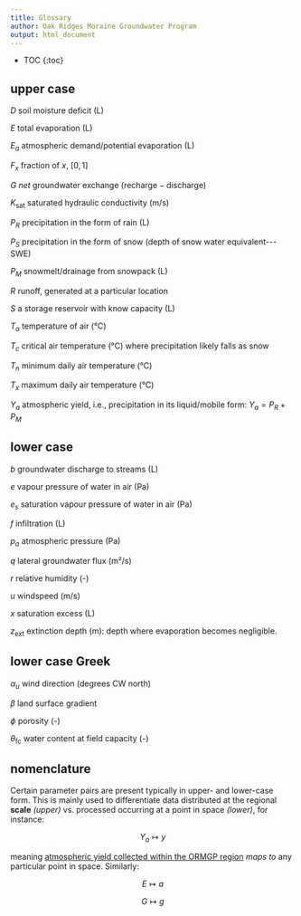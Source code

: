 ```yaml
---
title: Glossary
author: Oak Ridges Moraine Groundwater Program
output: html_document
---
```


* TOC
{:toc}



## upper case 

$D$     soil moisture deficit (L)

$E$     total evaporation (L)

$E_a$   atmospheric demand/potential evaporation (L)

$F_{x}$ fraction of $x$, $[0,1]$

$G$     *net* groundwater exchange $(\text{recharge}-\text{discharge})$

$K_\text{sat}$ saturated hydraulic conductivity (m/s)

$P_R$   precipitation in the form of rain (L)

$P_S$   precipitation in the form of snow (depth of snow water equivalent---SWE)

$P_M$   snowmelt/drainage from snowpack (L)

$R$     runoff, generated at a particular location

$S$     a storage reservoir with know capacity (L)

$T_a$   temperature of air (°C)

$T_c$   critical air temperature (°C) where precipitation likely falls as snow

$T_n$   minimum daily air temperature (°C)

$T_x$   maximum daily air temperature (°C)

$Y_a$   atmospheric yield, i.e., precipitation in its liquid/mobile form: $Y_a=P_R+P_M$



## lower case

$b$     groundwater discharge to streams (L)

$e$ vapour pressure of water in air (Pa)

$e_s$ saturation vapour pressure of water in air (Pa)

$f$     infiltration (L)

$p_a$   atmospheric pressure (Pa)

$q$     lateral groundwater flux (m²/s)

$r$     relative humidity (-)

$u$     windspeed (m/s)

$x$     saturation excess (L)

$z_\text{ext}$ extinction depth (m): depth where evaporation becomes negligible.

## lower case Greek

$\alpha_u$ wind direction (degrees CW north)

$\beta$ land surface gradient

$\phi$ porosity (-)

$\theta_\text{fc}$ water content at field capacity (-)




## nomenclature

Certain parameter pairs are present typically in upper- and lower-case form. This is mainly used to differentiate data distributed at the regional **scale** *(upper)* vs. processed occurring at a point in space *(lower)*, for instance:

$$
    Y_a \longmapsto y
$$

meaning [atmospheric yield collected within the ORMGP region](/interpolants/modelling/waterbudget/data.html#atmospheric-yield-y_a) *maps to* any particular point in space. Similarly: 

$$
    E \longmapsto a
$$

$$
    G \longmapsto g
$$